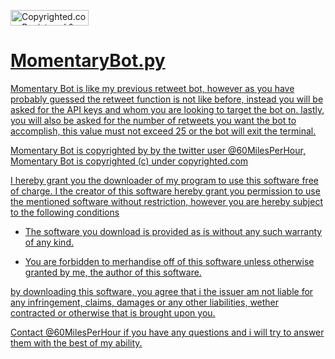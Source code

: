 <a class="copyrighted-badge" title="Copyrighted.com Registered &amp; Protected" target="_blank" href="https://www.copyrighted.com/work/tw3Gz3jjK5iYWsDj"><img alt="Copyrighted.com Registered &amp; Protected" border="0" width="125" height="25" srcset="https://static.copyrighted.com/badges/125x25/01_1_2x.png 2x" src="https://static.copyrighted.com/badges/125x25/01_1.png" />


# MomentaryBot.py
Momentary Bot is like my previous retweet bot, however as you have probably guessed the retweet function is not like before, 
instead you will be asked for the API keys and whom you are looking to target the bot on. 
lastly, you will also be asked for the number of retweets you want the bot to accomplish, 
this value must not exceed 25 or the bot will exit the terminal.

Momentary Bot is copyrighted by by the twitter user @60MilesPerHour, Momentary Bot is copyrighted (c) under copyrighted.com

I hereby grant you the downloader of my program to use this software free of
charge. I the creator of this software hereby grant you permission to use the mentioned
software without restriction, however you are hereby subject to the following conditions

- The software you download is provided as is without any such warranty of any kind.

- You are forbidden to merhandise off of this software unless otherwise granted by me, the author of this software.

by downloading this software, you agree that i the issuer am not liable for any infringement,
claims, damages or any other liabilities, wether contracted or otherwise that is brought upon you.

Contact @60MilesPerHour if you have any questions and i will try to answer them with the best of my ability.
